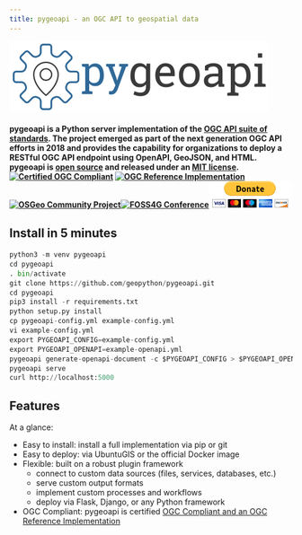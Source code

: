 ```yaml
---
title: pygeoapi - an OGC API to geospatial data
---
```


![pygeoapi logo](img/pygeoapi-logo.png "pygeoapi logo")

<h4>pygeoapi is a Python server implementation of the <a href="https://ogcapi.ogc.org">OGC API suite of standards</a>. The project emerged as part of the next generation OGC API efforts in 2018 and provides the capability for organizations to deploy a RESTful OGC API endpoint using OpenAPI, GeoJSON, and HTML. pygeoapi is <a href="https://opensource.org">open source</a> and released under an <a href="https://github.com/geopython/pygeoapi/blob/master/LICENSE.md">MIT license</a>.

<br/>
<a title="Certified OGC Compliant" href="https://www.opengeospatial.org/resource/products/details/?pid=1606"><img alt="Certified OGC Compliant" src="https://portal.opengeospatial.org/public_ogc/compliance/Certified_OGC_Compliant_Logo_Web.gif" width="164" height="64"/></a> <a title="OGC Reference Implementation" href="https://www.opengeospatial.org/resource/products/details/?pid=1606"><img alt="OGC Reference Implementation" src="https://portal.opengeospatial.org/public_ogc/compliance/badge.php?s=ogcapi-features-1%201.0&r=1)" width="164" height="64"/></a> <a title="OSGeo Community Project" href="https://www.osgeo.org/projects/pygeoapi"><img alt="OSGeo Community Project" src="https://raw.githubusercontent.com/OSGeo/osgeo/master/incubation/community/OSGeo_community.png" width="164" height="64"/></a><a title="FOSS4G Conference" href="https://2020.foss4g.org"><img alt="FOSS4G Conference" width="145" height="45" src="https://2020.foss4g.org/wp-content/uploads/2019/12/FOS_HeaderLogo_1x.png"/></a><a href="https://github.com/geopython/pygeoapi/wiki/Sponsorship"><img alt="Sponsorship" width="147" height="47" src="img/btn_donateCC_LG.gif"/></a>

</h4>


## Install in 5 minutes
```python
python3 -m venv pygeoapi
cd pygeoapi
. bin/activate
git clone https://github.com/geopython/pygeoapi.git
cd pygeoapi
pip3 install -r requirements.txt
python setup.py install
cp pygeoapi-config.yml example-config.yml
vi example-config.yml
export PYGEOAPI_CONFIG=example-config.yml
export PYGEOAPI_OPENAPI=example-openapi.yml
pygeoapi generate-openapi-document -c $PYGEOAPI_CONFIG > $PYGEOAPI_OPENAPI
pygeoapi serve
curl http://localhost:5000
```

## Features

At a glance:

- Easy to install: install a full implementation via pip or git
- Easy to deploy: via UbuntuGIS or the official Docker image
- Flexible: built on a robust plugin framework
    - connect to custom data sources (files, services, databases, etc.)
    - serve custom output formats
    - implement custom processes and workflows
    - deploy via Flask, Django, or any Python framework
- OGC Compliant: pygeoapi is certified [OGC Compliant and an OGC Reference Implementation](https://www.opengeospatial.org/resource/products/details/?pid=1606)
